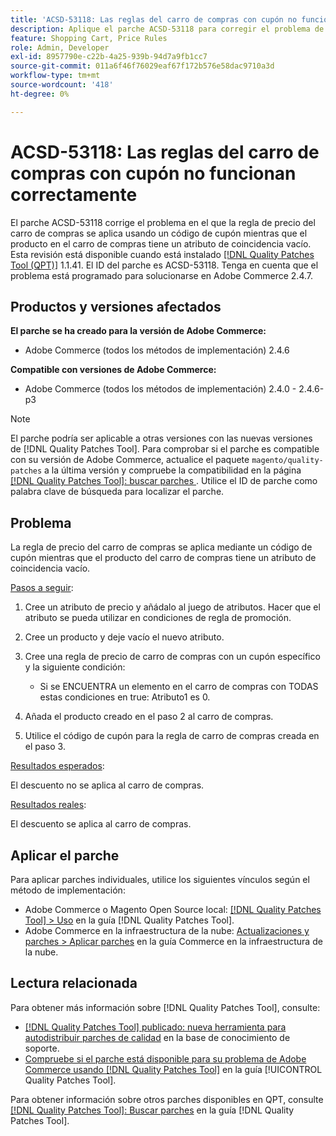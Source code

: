 ```yaml
---
title: 'ACSD-53118: Las reglas del carro de compras con cupón no funcionan correctamente'
description: Aplique el parche ACSD-53118 para corregir el problema de Adobe Commerce en el que la regla de precio del carro de compras se aplica mediante un código de cupón, mientras que el producto del carro de compras tiene un atributo de coincidencia vacío.
feature: Shopping Cart, Price Rules
role: Admin, Developer
exl-id: 8957790e-c22b-4a25-939b-94d7a9fb1cc7
source-git-commit: 011a6f46f76029eaf67f172b576e58dac9710a3d
workflow-type: tm+mt
source-wordcount: '418'
ht-degree: 0%

---
```


# ACSD-53118: Las reglas del carro de compras con cupón no funcionan correctamente

El parche ACSD-53118 corrige el problema en el que la regla de precio del carro de compras se aplica usando un código de cupón mientras que el producto en el carro de compras tiene un atributo de coincidencia vacío. Esta revisión está disponible cuando está instalado [[!DNL Quality Patches Tool (QPT)]](https://experienceleague.adobe.com/es/docs/commerce-operations/tools/quality-patches-tool/quality-patches-tool-to-self-serve-quality-patches) 1.1.41. El ID del parche es ACSD-53118. Tenga en cuenta que el problema está programado para solucionarse en Adobe Commerce 2.4.7.

## Productos y versiones afectados

**El parche se ha creado para la versión de Adobe Commerce:**

* Adobe Commerce (todos los métodos de implementación) 2.4.6

**Compatible con versiones de Adobe Commerce:**

* Adobe Commerce (todos los métodos de implementación) 2.4.0 - 2.4.6-p3

>[!NOTE]
>
>El parche podría ser aplicable a otras versiones con las nuevas versiones de [!DNL Quality Patches Tool]. Para comprobar si el parche es compatible con su versión de Adobe Commerce, actualice el paquete `magento/quality-patches` a la última versión y compruebe la compatibilidad en la página [[!DNL Quality Patches Tool]: buscar parches ](https://experienceleague.adobe.com/tools/commerce-quality-patches/index.html?lang=es). Utilice el ID de parche como palabra clave de búsqueda para localizar el parche.

## Problema

La regla de precio del carro de compras se aplica mediante un código de cupón mientras que el producto del carro de compras tiene un atributo de coincidencia vacío.

<u>Pasos a seguir</u>:

1. Cree un atributo de precio y añádalo al juego de atributos. Hacer que el atributo se pueda utilizar en condiciones de regla de promoción.
1. Cree un producto y deje vacío el nuevo atributo.
1. Cree una regla de precio de carro de compras con un cupón específico y la siguiente condición:

   * Si se ENCUENTRA un elemento en el carro de compras con TODAS estas condiciones en true: Atributo1 es 0.

1. Añada el producto creado en el paso 2 al carro de compras.
1. Utilice el código de cupón para la regla de carro de compras creada en el paso 3.

<u>Resultados esperados</u>:

El descuento no se aplica al carro de compras.

<u>Resultados reales</u>:

El descuento se aplica al carro de compras.

## Aplicar el parche

Para aplicar parches individuales, utilice los siguientes vínculos según el método de implementación:

* Adobe Commerce o Magento Open Source local: [[!DNL Quality Patches Tool] > Uso](/help/tools/quality-patches-tool/usage.md) en la guía [!DNL Quality Patches Tool].
* Adobe Commerce en la infraestructura de la nube: [Actualizaciones y parches > Aplicar parches](https://experienceleague.adobe.com/docs/commerce-cloud-service/user-guide/develop/upgrade/apply-patches.html?lang=es) en la guía Commerce en la infraestructura de la nube.

## Lectura relacionada

Para obtener más información sobre [!DNL Quality Patches Tool], consulte:

* [[!DNL Quality Patches Tool] publicado: nueva herramienta para autodistribuir parches de calidad](https://experienceleague.adobe.com/es/docs/commerce-operations/tools/quality-patches-tool/quality-patches-tool-to-self-serve-quality-patches) en la base de conocimiento de soporte.
* [Compruebe si el parche está disponible para su problema de Adobe Commerce usando [!DNL Quality Patches Tool]](/help/tools/quality-patches-tool/patches-available-in-qpt/check-patch-for-magento-issue-with-magento-quality-patches.md) en la guía [!UICONTROL Quality Patches Tool].


Para obtener información sobre otros parches disponibles en QPT, consulte [[!DNL Quality Patches Tool]: Buscar parches](https://experienceleague.adobe.com/tools/commerce-quality-patches/index.html?lang=es) en la guía [!DNL Quality Patches Tool].
